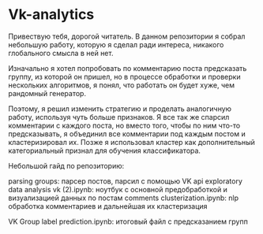 # Vk-analytics 
Привествую тебя, дорогой читатель.
В данном репозитории я собрал небольшую работу, которую я сделал ради интереса, никакого глобального смысла в ней нет.

Изначально я хотел попробовать по комментарию поста предсказать группу, из которой он пришел, но в процессе обработки и проверки нескольких алгоритмов, я понял, что работать он будет хуже, чем рандомный генератор.

Поэтому, я решил изменить стратегию и проделать аналогичную работу, используя чуть больше признаков.
Я все так же спарсил комментарии с каждого поста, но вместо того, чтобы по ним что-то предсказывать, я объединил все комментарии под каждым постом и кластеризировал их. Позже я использовал кластер как дополнительный категориальный признал для обучения классификатора.

Небольшой гайд по репозиторию:

parsing groups: парсер постов, парсил с помощью VK api
exploratory data analysis vk (2).ipynb: ноутбук с основной предобработкой и визуализацией данных по постам
comments clusterization.ipynb: nlp обработка комментариев и дальнейшая их кластеризация

VK Group label prediction.ipynb: итоговый файл с предсказанием групп
